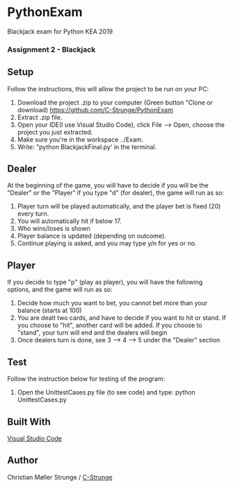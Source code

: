 # PythonExam
Blackjack exam for Python KEA 2019

### Assignment 2 - Blackjack

## Setup
Follow the instructions, this will allow the project to be run on your PC: 
  1. Download the project .zip to your computer (Green button "Clone or download) https://github.com/C-Strunge/PythonExam
  2. Extract .zip file.
  3. Open your IDE(I use Visual Studio Code), click File --> Open, choose the project you just extracted.
  4. Make sure you're in the workspace ../Exam.
  5. Write: "python BlackjackFinal.py' in the terminal.

## Dealer
At the beginning of the game, you will have to decide if you will be the "Dealer" or the "Player" if you type "d" (for dealer),
the game will run as so:

  1. Player turn will be played automatically, and the player bet is fixed (20) every turn.
  2. You will automatically hit if below 17. 
  3. Who wins/loses is shown
  4. Player balance is updated (depending on outcome). 
  5. Continue playing is asked, and you may type y/n for yes or no.

## Player
If you decide to type "p" (play as player), you will have the following options, and the game will run as so:

  1. Decide how much you want to bet, you cannot bet more than your balance (starts at 100)
  2. You are dealt two cards, and have to decide if you want to hit or stand.
  If you choose to "hit", another card will be added. 
  If you choose to "stand", your turn will end and the dealers will begin
  3. Once dealers turn is done, see 3 --> 4 --> 5 under the "Dealer" section

## Test

Follow the instruction below for testing of the program:

  1. Open the UnittestCases.py file (to see code) and type: python UnittestCases.py

## Built With

[Visual Studio Code](https://code.visualstudio.com)

## Author

Christian Møller Strunge / [C-Strunge](https://github.com/C-Strunge)
